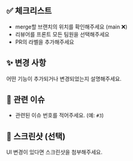 ## ✅ 체크리스트

- merge할 브랜치의 위치를 확인해주세요 (main ❌)
- 리뷰어를 프론트 모든 팀원을 선택해주세요
- PR의 라벨을 추가해주세요

## ✨ 변경 사항

어떤 기능이 추가되거나 변경되었는지 설명해주세요.

## 🔗 관련 이슈

- 관련된 이슈 번호를 적어주세요. (예: `#3`)

## 📸 스크린샷 (선택)

UI 변경이 있다면 스크린샷을 첨부해주세요.
